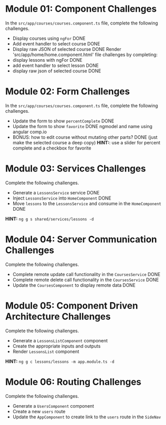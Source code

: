 
# Module 01: Component Challenges
In the `src/app/courses/courses.component.ts` file, complete the following challenges.
- Display courses using `ngFor` DONE
- Add event handler to select course DONE
- Display raw JSON of selected course DONE
Render 'src/app/home/home.component.html' file challenges by completing:
- display lessons with ngFor DONE
- add event handler to select lesson DONE
- display raw json of selected course DONE

# Module 02: Form Challenges
In the `src/app/courses/courses.component.ts` file, complete the following challenges.
- Update the form to show `percentComplete` DONE
- Update the form to show `favorite` DONE ngmodel and name using angular comp.io
- BONUS: how to edit course without mutating other parts? DONE (just make the selected course a deep copy)
**HINT:**: use a slider for percent complete and a checkbox for favorite

# Module 03: Services Challenges
Complete the following challenges.
- Generate a `LessonsService` service DONE
- Inject `LessonsService` into `HomeComponent` DONE
- Move `lessons` to the `LessonsService` and consume in the `HomeComponent` DONE

**HINT:** `ng g s shared/services/lessons -d`

# Module 04: Server Communication Challenges
Complete the following challenges.
- Complete remote update call functionality in the `CoursesService` DONE
- Complete remote delete call functionality in the `CoursesService` DONE
- Update the `CoursesComponent` to display remote data DONE

# Module 05: Component Driven Architecture Challenges
Complete the following challenges.
- Generate a `LessonsListComponent` component 
- Create the appropriate inputs and outputs
- Render `LessonsList` component

**HINT:** `ng g c lessons/lessons -m app.module.ts -d`

# Module 06: Routing Challenges
Complete the following challenges.
- Generate a `UsersComponent` component
- Create a new `users` route
- Update the `AppComponent` to create link to the `users` route in the `SideNav`
